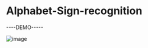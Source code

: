 # Alphabet-Sign-recognition
----DEMO-----

![image](https://user-images.githubusercontent.com/74343893/185802069-c5b34f4d-255e-41a1-a4bd-9226ba0500f7.png)

